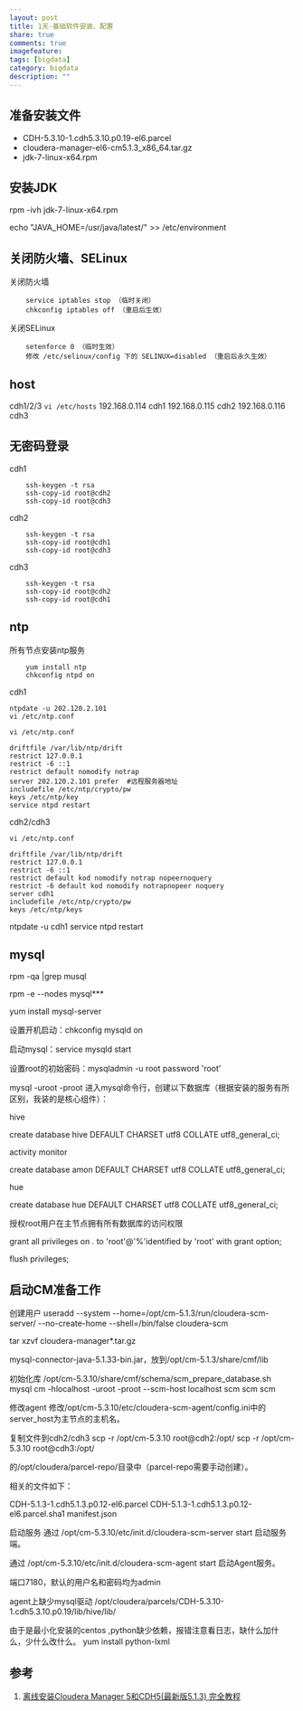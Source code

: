 ```yaml
---
layout: post
title: 1天-基础软件安装、配置
share: true
comments: true
imagefeature:
tags: [bigdata]
category: bigdata
description: ""
---
```




<!--more-->

## 准备安装文件

* CDH-5.3.10-1.cdh5.3.10.p0.19-el6.parcel
* cloudera-manager-el6-cm5.1.3_x86_64.tar.gz
* jdk-7-linux-x64.rpm



## 安装JDK

rpm -ivh jdk-7-linux-x64.rpm

echo "JAVA_HOME=/usr/java/latest/" >> /etc/environment

## 关闭防火墙、SELinux

关闭防火墙

		service iptables stop （临时关闭）  
		chkconfig iptables off （重启后生效）
		
关闭SELinux

		setenforce 0 （临时生效）  
		修改 /etc/selinux/config 下的 SELINUX=disabled （重启后永久生效）
		


## host

cdh1/2/3
`vi /etc/hosts`
	192.168.0.114   cdh1
	192.168.0.115   cdh2
	192.168.0.116   cdh3

## 无密码登录

cdh1

		ssh-keygen -t rsa
		ssh-copy-id root@cdh2
		ssh-copy-id root@cdh3
		
cdh2

		ssh-keygen -t rsa
		ssh-copy-id root@cdh1
		ssh-copy-id root@cdh3
		
cdh3

		ssh-keygen -t rsa
		ssh-copy-id root@cdh2
		ssh-copy-id root@cdh1
		
		

## ntp

所有节点安装ntp服务

		yum install ntp
		chkconfig ntpd on
		
cdh1

	ntpdate -u 202.120.2.101
	vi /etc/ntp.conf
	

`vi /etc/ntp.conf`
	
	driftfile /var/lib/ntp/drift
	restrict 127.0.0.1
	restrict -6 ::1
	restrict default nomodify notrap
	server 202.120.2.101 prefer  #远程服务器地址
	includefile /etc/ntp/crypto/pw
	keys /etc/ntp/key
	service ntpd restart 
	

cdh2/cdh3

`vi /etc/ntp.conf`

	driftfile /var/lib/ntp/drift
	restrict 127.0.0.1
	restrict -6 ::1
	restrict default kod nomodify notrap nopeernoquery
	restrict -6 default kod nomodify notrapnopeer noquery
	server cdh1
	includefile /etc/ntp/crypto/pw
	keys /etc/ntp/keys



ntpdate -u cdh1
service ntpd restart

## mysql

rpm -qa |grep musql

rpm -e --nodes mysql***

yum install mysql-server

设置开机启动：chkconfig mysqld on

启动mysql：service mysqld start

设置root的初始密码：mysqladmin -u root password 'root'

mysql -uroot -proot 进入mysql命令行，创建以下数据库（根据安装的服务有所区别，我装的是核心组件）：

hive

create database hive DEFAULT CHARSET utf8 COLLATE  utf8_general_ci;

activity monitor

create database amon DEFAULT CHARSET utf8 COLLATE utf8_general_ci;

hue

create database hue DEFAULT CHARSET utf8 COLLATE  utf8_general_ci;

 

授权root用户在主节点拥有所有数据库的访问权限

grant all privileges on *.* to 'root'@'%'identified by 'root' with grant option;

flush privileges;

## 启动CM准备工作

创建用户
useradd --system --home=/opt/cm-5.1.3/run/cloudera-scm-server/ --no-create-home --shell=/bin/false  cloudera-scm

tar xzvf cloudera-manager*.tar.gz

mysql-connector-java-5.1.33-bin.jar，放到/opt/cm-5.1.3/share/cmf/lib


初始化库
/opt/cm-5.3.10/share/cmf/schema/scm_prepare_database.sh mysql cm -hlocalhost -uroot -proot --scm-host localhost scm scm scm

修改agent
修改/opt/cm-5.3.10/etc/cloudera-scm-agent/config.ini中的server_host为主节点的主机名。

复制文件到cdh2/cdh3
scp -r /opt/cm-5.3.10 root@cdh2:/opt/
scp -r /opt/cm-5.3.10 root@cdh3:/opt/

的/opt/cloudera/parcel-repo/目录中（parcel-repo需要手动创建）。

相关的文件如下：

CDH-5.1.3-1.cdh5.1.3.p0.12-el6.parcel
CDH-5.1.3-1.cdh5.1.3.p0.12-el6.parcel.sha1
manifest.json

启动服务
通过
/opt/cm-5.3.10/etc/init.d/cloudera-scm-server start
启动服务端。

通过
/opt/cm-5.3.10/etc/init.d/cloudera-scm-agent start
启动Agent服务。

端口7180，默认的用户名和密码均为admin

agent上缺少mysql驱动
/opt/cloudera/parcels/CDH-5.3.10-1.cdh5.3.10.p0.19/lib/hive/lib/

由于是最小化安装的centos ,python缺少依赖，报错注意看日志，缺什么加什么，少什么改什么。
yum install python-lxml

## 参考

1. [离线安装Cloudera Manager 5和CDH5(最新版5.1.3) 完全教程](http://www.cnblogs.com/jasondan/p/4011153.html)


## 






